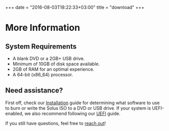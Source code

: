 +++
date = "2016-08-03T18:22:33+03:00"
title = "download"
+++


# More Information
##  System Requirements

- A blank DVD or a 2GB+ USB drive.
- Minimum of 10GB of disk space available.
- 2GB of RAM for an optimal experience.
- A 64-bit (x86_64) processor.

## Need assistance?

First off, check our [Installation](/articles/installation/preparing-to-install/en/) guide for determining what software to use to burn or write the Solus ISO to a DVD or USB drive. If your system is UEFI-enabled, we also recommend following our [UEFI](/articles/installation/disks/en/) guide.

If you still have questions, feel free to [reach out](/help-center/contact)!